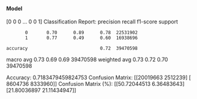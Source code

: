 #### Model
[0 0 0 ... 0 0 1]
Classification Report:
              precision    recall  f1-score   support

           0       0.70      0.89      0.78  22531902
           1       0.77      0.49      0.60  16938696

    accuracy                           0.72  39470598
   macro avg       0.73      0.69      0.69  39470598
weighted avg       0.73      0.72      0.70  39470598

Accuracy: 0.7183479459824753
Confusion Matrix:
[[20019663  2512239]
 [ 8604736  8333960]]
Confusion Matrix (%):
[[50.72044513  6.36483643]
 [21.80036897 21.11434947]]
